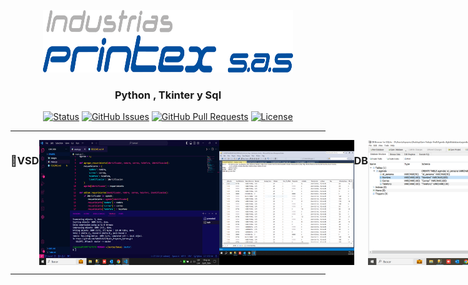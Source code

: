 <p align="center">
  <a href="" rel="noopener">
 <img width=400px height=100px src="/images/Logo Printex [Convertido].png" alt="Project logo"></a>
</p>

<h3 align="center">Python , Tkinter y Sql </h3>

<div align="center">

[![Status](https://img.shields.io/badge/status-active-success.svg)]()
[![GitHub Issues](https://img.shields.io/github/issues/kylelobo/The-Documentation-Compendium.svg)](https://github.com/kylelobo/The-Documentation-Compendium/issues)
[![GitHub Pull Requests](https://img.shields.io/github/issues-pr/kylelobo/The-Documentation-Compendium.svg)](https://github.com/kylelobo/The-Documentation-Compendium/pulls)
[![License](https://img.shields.io/badge/license-MIT-blue.svg)](/LICENSE)

</div>

---
<div align="center" , style = "display: flex;">
<h3>📝</h3>

<h3>VSD</h3>
<img width=800px height=200px src="/images/CapturaVisual.PNG" alt="Projectlogo">
<h3>DB</h3>
<img width=800px height=200px src="/images/CapturaBasedeDatos.PNG" alt="Projectlogo">
</div>
<hr></hr>

</a>
